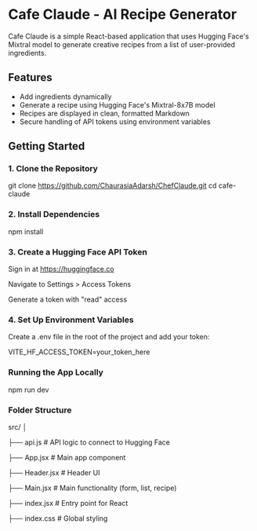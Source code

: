 # Cafe Claude - AI Recipe Generator

Cafe Claude is a simple React-based application that uses Hugging Face's Mixtral model to generate creative recipes from a list of user-provided ingredients.

## Features

- Add ingredients dynamically
- Generate a recipe using Hugging Face's Mixtral-8x7B model
- Recipes are displayed in clean, formatted Markdown
- Secure handling of API tokens using environment variables

## Getting Started

### 1. Clone the Repository

git clone https://github.com/ChaurasiaAdarsh/ChefClaude.git
cd cafe-claude

### 2. Install Dependencies
 
 npm install

### 3. Create a Hugging Face API Token

Sign in at https://huggingface.co

Navigate to Settings > Access Tokens

Generate a token with "read" access

### 4. Set Up Environment Variables

Create a .env file in the root of the project and add your token:

VITE_HF_ACCESS_TOKEN=your_token_here

### Running the App Locally

npm run dev


### Folder Structure

src/
│

├── api.js             # API logic to connect to Hugging Face

├── App.jsx            # Main app component

├── Header.jsx         # Header UI

├── Main.jsx           # Main functionality (form, list, recipe)

├── index.jsx          # Entry point for React

├── index.css          # Global styling
